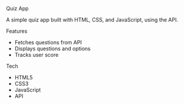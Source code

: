 Quiz App

A simple quiz app built with HTML, CSS, and JavaScript, using the API.

Features

- Fetches questions from API
- Displays questions and options
- Tracks user score

Tech

- HTML5
- CSS3
- JavaScript
- API
